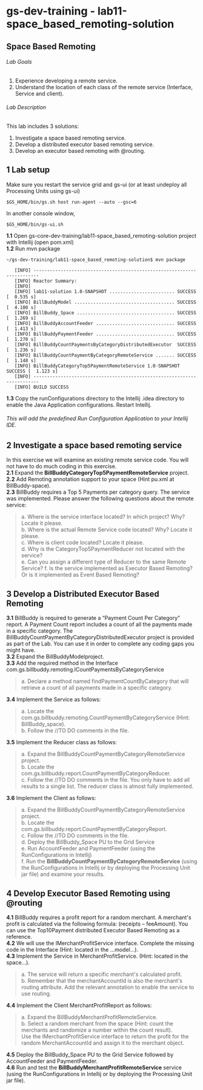 # gs-dev-training - lab11-space_based_remoting-solution

## 	Space Based Remoting

###### Lab Goals
1.  Experience developing a remote service.
2.  Understand the location of each class of the remote service (Interface, Service and client).
###### Lab Description
This lab includes 3 solutions:
1. 	Investigate a space based remoting service.
2.	Develop a distributed executor based remoting service.
3.	Develop an executor based remoting with @routing.
## 1 Lab setup
Make sure you restart the service grid and gs-ui (or at least undeploy all Processing Units using gs-ui)

```
$GS_HOME/bin/gs.sh host run-agent --auto --gsc=6
```
In another console window,
```
$GS_HOME/bin/gs-ui.sh
```

**1.1** Open gs-core-dev-training/lab11-space_based_remoting-solution project with Intellij (open pom.xml)<br>
**1.2** Run mvn package

    ~/gs-dev-training/lab11-space_based_remoting-solution$ mvn package
    
       [INFO] ------------------------------------------------------------------------
       [INFO] Reactor Summary:
       [INFO] 
       [INFO] lab11-solution 1.0-SNAPSHOT ........................ SUCCESS [  0.535 s]
       [INFO] BillBuddyModel ..................................... SUCCESS [  4.100 s]
       [INFO] BillBuddy_Space .................................... SUCCESS [  1.269 s]
       [INFO] BillBuddyAccountFeeder ............................. SUCCESS [  1.413 s]
       [INFO] BillBuddyPaymentFeeder ............................. SUCCESS [  1.270 s]
       [INFO] BillBuddyCountPaymentsByCategoryDistributedExecutor  SUCCESS [  1.236 s]
       [INFO] BillBuddyCountPaymentByCategoryRemoteService ....... SUCCESS [  1.148 s]
       [INFO] BillBuddyCategoryTop5PaymentRemoteService 1.0-SNAPSHOT SUCCESS [  1.123 s]
       [INFO] ------------------------------------------------------------------------
       [INFO] BUILD SUCCESS

**1.3** Copy the runConfigurations directory to the Intellij .idea directory to enable the Java Application configurations. Restart Intellij.
###### This will add the predefined Run Configuration Application to your Intellij IDE.

## 2	Investigate a space based remoting service
In this exercise we will examine an existing remote service code. 
You will not have to do much coding in this exercise. <br /> 
**2.1**	Expand the **BillBuddyCategoryTop5PaymentRemoteService** project. <br /> 
**2.2**	Add Remoting annotation support to your space (Hint pu.xml at BillBuddy-space). <br />
**2.3**	BillBuddy requires a Top 5 Payments per category query. 
The service was implemented. Please answer the following questions about the remote service: <br />

>a.	Where is the service interface located? In which project? Why? Locate it please. <br /> 
b.	Where is the actual Remote Service code located? Why? Locate it please. <br />
c.	Where is client code located? Locate it please. <br />
d.	Why is the CategoryTop5PaymentReducer not located with the service? <br />
e.	Can you assign a different type of Reducer to the same Remote Service?
f.	Is the service implemented as Executor Based Remoting? Or is it implemented as Event Based Remoting?

## 3	Develop a Distributed Executor Based Remoting
**3.1**	BillBuddy is required to generate a “Payment Count Per Category” report. 
A Payment Count report includes a count of all the payments made in a specific category.
The BillBuddyCountPaymentByCategoryDistributedExecutor project is provided as part of the Lab. 
You can use it in order to complete any coding gaps you might have. <br />
**3.2**	 Expand the BillBuddyModelproject. <br /> 
**3.3**	 Add the required method in the Interface com.gs.billbuddy.remoting.ICountPaymentsByCategoryService <br />

>a.	Declare a method named findPaymentCountByCategory that will retrieve a count of all payments made in a specific category. <br /> 

**3.4**	 Implement the Service as follows: <br />
>a.	Locate the com.gs.billbuddy.remoting.CountPaymentByCategoryService (Hint: BillBuddy_space). <br />
b.	Follow the //TO DO comments in the file. <br />

**3.5**	 Implement the Reducer class as follows: <br />
>a.	Expand the BillBuddyCountPaymentByCategoryRemoteService project. <br />
b.	Locate the com.gs.billbuddy.report.CountPaymentByCategoryReducer. <br />
c.	Follow the //TO DO comments in the file. 
You only have to add all results to a single list. 
The reducer class is almost fully implemented. <br />

**3.6**	 Implement the Client as follows: <br />
>a.	Expand the BillBuddyCountPaymentByCategoryRemoteService project. <br />
b.	Locate the com.gs.billbuddy.report.CountPaymentByCategoryReport. <br />
c.	Follow the //TO DO comments in the file. <br />
d.	Deploy the BillBuddy_Space PU to the Grid Service <br /> 
e.	Run AccountFeeder and PaymentFeeder (using the RunConfigurations in Intellij) <br />
f.	Run the **BillBuddyCountPaymentByCategoryRemoteService** (using the RunConfigurations in Intellij or by deploying the Processing Unit jar file) and examine your results. 

## 4	Develop Executor Based Remoting using @routing
**4.1**	BillBuddy requires a profit report for a random merchant. 
A merchant's profit is calculated via the following formula: (receipts – feeAmount). 
You can use the Top10Payment distributed Executor Based Remoting as a reference. <br />
**4.2**	We will use the IMerchantProfitService interface. 
Complete the missing code in the Interface (Hint: located in the …model…). <br />
**4.3**	Implement the Service in MerchantProfitService. (Hint: located in the space…). <br />
>a.	The service will return a specific merchant's calculated profit. <br />
b.	Remember that the merchantAccountId is also the merchant's routing attribute. 
Add the relevant annotation to enable the service to use routing. <br />

**4.4**	Implement the Client MerchantProfitReport as follows: <br />
>a.	Expand the BillBuddyMerchantProfitRemoteService. <br />
b.	Select a random merchant from the space (Hint: count the merchants and randomize a number within the count result). <br />
Use the IMerchantProfitService interface to return the profit for the random MerchantAccountId and assign it to the merchant object. <br />

**4.5**	Deploy the BillBuddy_Space PU to the Grid Service followed by 
AccountFeeder and PaymentFeeder. <br />
**4.6**	Run and test the **BillBuddyMerchantProfitRemoteService** service (using the RunConfigurations in Intellij or by deploying the Processing Unit jar file).

